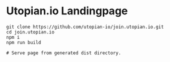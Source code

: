 # Utopian.io Landingpage

```
git clone https://github.com/utopian-io/join.utopian.io.git
cd join.utopian.io
npm i
npm run build

# Serve page from generated dist directory.
```